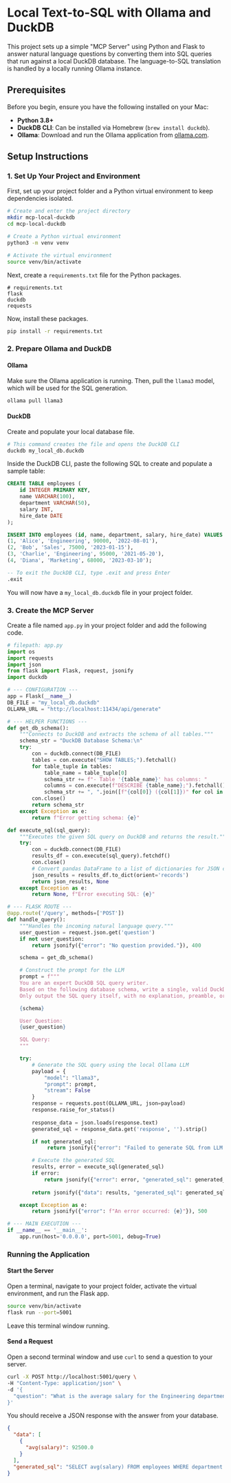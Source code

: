 # Local Text-to-SQL with Ollama and DuckDB

This project sets up a simple "MCP Server" using Python and Flask to answer natural language questions by converting them into SQL queries that run against a local DuckDB database. The language-to-SQL translation is handled by a locally running Ollama instance.

## Prerequisites

Before you begin, ensure you have the following installed on your Mac:

- **Python 3.8+**
- **DuckDB CLI**: Can be installed via Homebrew (`brew install duckdb`).
- **Ollama**: Download and run the Ollama application from [ollama.com](https://ollama.com).

## Setup Instructions

### 1. Set Up Your Project and Environment

First, set up your project folder and a Python virtual environment to keep dependencies isolated.

```bash
# Create and enter the project directory
mkdir mcp-local-duckdb
cd mcp-local-duckdb

# Create a Python virtual environment
python3 -m venv venv

# Activate the virtual environment
source venv/bin/activate
```

Next, create a `requirements.txt` file for the Python packages.

```plaintext
# requirements.txt
flask
duckdb
requests
```

Now, install these packages.

```bash
pip install -r requirements.txt
```

### 2. Prepare Ollama and DuckDB

#### Ollama

Make sure the Ollama application is running. Then, pull the `llama3` model, which will be used for the SQL generation.

```bash
ollama pull llama3
```

#### DuckDB

Create and populate your local database file.

```bash
# This command creates the file and opens the DuckDB CLI
duckdb my_local_db.duckdb
```

Inside the DuckDB CLI, paste the following SQL to create and populate a sample table:

```sql
CREATE TABLE employees (
    id INTEGER PRIMARY KEY,
    name VARCHAR(100),
    department VARCHAR(50),
    salary INT,
    hire_date DATE
);

INSERT INTO employees (id, name, department, salary, hire_date) VALUES
(1, 'Alice', 'Engineering', 90000, '2022-08-01'),
(2, 'Bob', 'Sales', 75000, '2023-01-15'),
(3, 'Charlie', 'Engineering', 95000, '2021-05-20'),
(4, 'Diana', 'Marketing', 68000, '2023-03-10');

-- To exit the DuckDB CLI, type .exit and press Enter
.exit
```

You will now have a `my_local_db.duckdb` file in your project folder.

### 3. Create the MCP Server

Create a file named `app.py` in your project folder and add the following code.

```python
# filepath: app.py
import os
import requests
import json
from flask import Flask, request, jsonify
import duckdb

# --- CONFIGURATION ---
app = Flask(__name__)
DB_FILE = "my_local_db.duckdb"
OLLAMA_URL = "http://localhost:11434/api/generate"

# --- HELPER FUNCTIONS ---
def get_db_schema():
    """Connects to DuckDB and extracts the schema of all tables."""
    schema_str = "DuckDB Database Schema:\n"
    try:
        con = duckdb.connect(DB_FILE)
        tables = con.execute("SHOW TABLES;").fetchall()
        for table_tuple in tables:
            table_name = table_tuple[0]
            schema_str += f"- Table '{table_name}' has columns: "
            columns = con.execute(f"DESCRIBE {table_name};").fetchall()
            schema_str += ", ".join([f"{col[0]} ({col[1]})" for col in columns]) + "\n"
        con.close()
        return schema_str
    except Exception as e:
        return f"Error getting schema: {e}"

def execute_sql(sql_query):
    """Executes the given SQL query on DuckDB and returns the result."""
    try:
        con = duckdb.connect(DB_FILE)
        results_df = con.execute(sql_query).fetchdf()
        con.close()
        # Convert pandas DataFrame to a list of dictionaries for JSON compatibility
        json_results = results_df.to_dict(orient='records')
        return json_results, None
    except Exception as e:
        return None, f"Error executing SQL: {e}"

# --- FLASK ROUTE ---
@app.route('/query', methods=['POST'])
def handle_query():
    """Handles the incoming natural language query."""
    user_question = request.json.get('question')
    if not user_question:
        return jsonify({"error": "No question provided."}), 400

    schema = get_db_schema()

    # Construct the prompt for the LLM
    prompt = f"""
    You are an expert DuckDB SQL query writer.
    Based on the following database schema, write a single, valid DuckDB SQL query to answer the user's question.
    Only output the SQL query itself, with no explanation, preamble, or markdown formatting.

    {schema}

    User Question:
    {user_question}

    SQL Query:
    """

    try:
        # Generate the SQL query using the local Ollama LLM
        payload = {
            "model": "llama3",
            "prompt": prompt,
            "stream": False
        }
        response = requests.post(OLLAMA_URL, json=payload)
        response.raise_for_status()
        
        response_data = json.loads(response.text)
        generated_sql = response_data.get('response', '').strip()

        if not generated_sql:
             return jsonify({"error": "Failed to generate SQL from LLM."}), 500

        # Execute the generated SQL
        results, error = execute_sql(generated_sql)
        if error:
            return jsonify({"error": error, "generated_sql": generated_sql}), 500
        
        return jsonify({"data": results, "generated_sql": generated_sql})

    except Exception as e:
        return jsonify({"error": f"An error occurred: {e}"}), 500

# --- MAIN EXECUTION ---
if __name__ == '__main__':
    app.run(host='0.0.0.0', port=5001, debug=True)
```

### Running the Application

#### Start the Server

Open a terminal, navigate to your project folder, activate the virtual environment, and run the Flask app.

```bash
source venv/bin/activate
flask run --port=5001
```

Leave this terminal window running.

#### Send a Request

Open a second terminal window and use `curl` to send a question to your server.

```bash
curl -X POST http://localhost:5001/query \
-H "Content-Type: application/json" \
-d '{
  "question": "What is the average salary for the Engineering department?"
}'
```

You should receive a JSON response with the answer from your database.

```json
{
  "data": [
    {
      "avg(salary)": 92500.0
    }
  ],
  "generated_sql": "SELECT avg(salary) FROM employees WHERE department = 'Engineering'"
}
```
